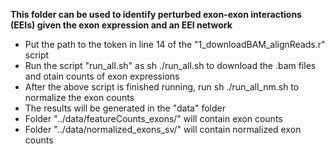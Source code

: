 **This folder can be used to identify perturbed exon-exon interactions (EEIs) given the exon expression and an EEI network**
- Put the path to the token in line 14 of the "1_downloadBAM_alignReads.r" script
- Run the script "run_all.sh" as sh ./run_all.sh to download the .bam files and otain counts of exon expressions
- After the above script is finished running, run sh ./run_all_nm.sh to normalize the exon counts
- The results will be generated in the "data" folder
- Folder "../data/featureCounts_exons/" will contain exon counts
- Folder "../data/normalized_exons_sv/" will contain normalized exon counts

